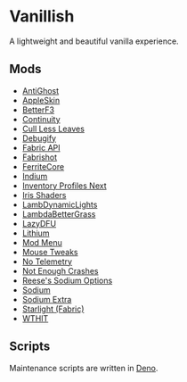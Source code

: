 # Vanillish

A lightweight and beautiful vanilla experience.

## Mods

<!-- MODS_START -->
- [AntiGhost](https://modrinth.com/mod/Jw3Wx1KR)
- [AppleSkin](https://modrinth.com/mod/EsAfCjCV)
- [BetterF3](https://modrinth.com/mod/8shC1gFX)
- [Continuity](https://modrinth.com/mod/1IjD5062)
- [Cull Less Leaves](https://modrinth.com/mod/iG6ZHsUV)
- [Debugify](https://modrinth.com/mod/QwxR6Gcd)
- [Fabric API](https://modrinth.com/mod/P7dR8mSH)
- [Fabrishot](https://modrinth.com/mod/3qsfQtE9)
- [FerriteCore](https://modrinth.com/mod/uXXizFIs)
- [Indium](https://modrinth.com/mod/Orvt0mRa)
- [Inventory Profiles Next](https://modrinth.com/mod/O7RBXm3n)
- [Iris Shaders](https://modrinth.com/mod/YL57xq9U)
- [LambDynamicLights](https://modrinth.com/mod/yBW8D80W)
- [LambdaBetterGrass](https://modrinth.com/mod/2Uev7LdA)
- [LazyDFU](https://modrinth.com/mod/hvFnDODi)
- [Lithium](https://modrinth.com/mod/gvQqBUqZ)
- [Mod Menu](https://modrinth.com/mod/mOgUt4GM)
- [Mouse Tweaks](https://modrinth.com/mod/aC3cM3Vq)
- [No Telemetry](https://modrinth.com/mod/hg77g4Pw)
- [Not Enough Crashes](https://modrinth.com/mod/yM94ont6)
- [Reese's Sodium Options](https://modrinth.com/mod/Bh37bMuy)
- [Sodium](https://modrinth.com/mod/AANobbMI)
- [Sodium Extra](https://modrinth.com/mod/PtjYWJkn)
- [Starlight (Fabric)](https://modrinth.com/mod/H8CaAYZC)
- [WTHIT](https://modrinth.com/mod/6AQIaxuO)
<!-- MODS_END -->

## Scripts

Maintenance scripts are written in [Deno](https://deno.land/).
